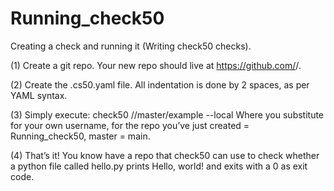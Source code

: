 # Running_check50
Creating a check and running it (Writing check50 checks).

(1) Create a git repo. Your new repo should live at https://github.com/<user>/<repo>.

(2) Create the .cs50.yaml file. All indentation is done by 2 spaces, as per YAML syntax.

(3) Simply execute: check50 <owner>/<repo>/master/example --local
Where you substitute <owner> for your own username,
<repo> for the repo you’ve just created = Running_check50,
master = main.

(4) That’s it! You know have a repo that check50 can use to check whether a python file called hello.py
prints Hello, world! and exits with a 0 as exit code.
